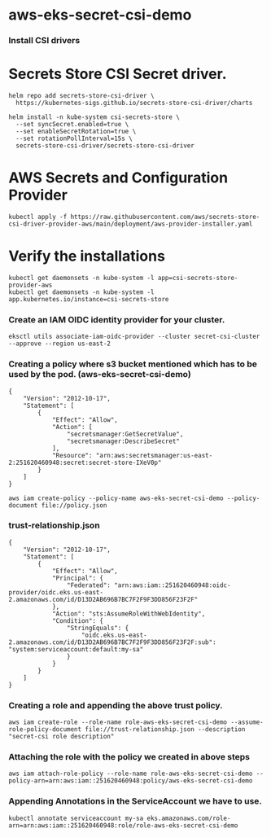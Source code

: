 # aws-eks-secret-csi-demo


### Install CSI drivers


# Secrets Store CSI Secret driver.

```
helm repo add secrets-store-csi-driver \
  https://kubernetes-sigs.github.io/secrets-store-csi-driver/charts
```

```
helm install -n kube-system csi-secrets-store \
  --set syncSecret.enabled=true \
  --set enableSecretRotation=true \
  --set rotationPollInterval=15s \
  secrets-store-csi-driver/secrets-store-csi-driver
```

# AWS Secrets and Configuration Provider

```
kubectl apply -f https://raw.githubusercontent.com/aws/secrets-store-csi-driver-provider-aws/main/deployment/aws-provider-installer.yaml
```

# Verify the installations

```
kubectl get daemonsets -n kube-system -l app=csi-secrets-store-provider-aws
kubectl get daemonsets -n kube-system -l app.kubernetes.io/instance=csi-secrets-store
```


### Create an IAM OIDC identity provider for your cluster.

```
eksctl utils associate-iam-oidc-provider --cluster secret-csi-cluster  --approve --region us-east-2
```

### Creating a policy where s3 bucket mentioned which has to be used by the pod. (aws-eks-secret-csi-demo)

```
{
    "Version": "2012-10-17",
    "Statement": [
        {
            "Effect": "Allow",
            "Action": [
                "secretsmanager:GetSecretValue",
                "secretsmanager:DescribeSecret"
            ],
            "Resource": "arn:aws:secretsmanager:us-east-2:251620460948:secret:secret-store-IXeV0p"
        }
    ]
}

```

```
aws iam create-policy --policy-name aws-eks-secret-csi-demo --policy-document file://policy.json
```

### trust-relationship.json

```
{
    "Version": "2012-10-17",
    "Statement": [
        {
            "Effect": "Allow",
            "Principal": {
                "Federated": "arn:aws:iam::251620460948:oidc-provider/oidc.eks.us-east-2.amazonaws.com/id/D13D2AB696B7BC7F2F9F3DD856F23F2F"
            },
            "Action": "sts:AssumeRoleWithWebIdentity",
            "Condition": {
                "StringEquals": {
                    "oidc.eks.us-east-2.amazonaws.com/id/D13D2AB696B7BC7F2F9F3DD856F23F2F:sub": "system:serviceaccount:default:my-sa"
                }
            }
        }
    ]
}

```


### Creating a role and appending the above trust policy.

```
aws iam create-role --role-name role-aws-eks-secret-csi-demo --assume-role-policy-document file://trust-relationship.json --description "secret-csi role description"
```

### Attaching the role with the policy we created in above steps

```
aws iam attach-role-policy --role-name role-aws-eks-secret-csi-demo --policy-arn=arn:aws:iam::251620460948:policy/aws-eks-secret-csi-demo
```

### Appending Annotations in the ServiceAccount we have to use.

```
kubectl annotate serviceaccount my-sa eks.amazonaws.com/role-arn=arn:aws:iam::251620460948:role/role-aws-eks-secret-csi-demo
```
